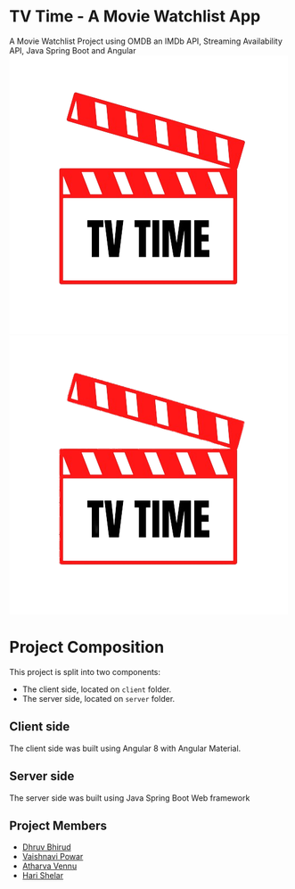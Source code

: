# TV Time - A Movie Watchlist App
A Movie Watchlist Project using OMDB an IMDb API, Streaming Availability API, Java Spring Boot and Angular
![TV Time Logo](./client/src/assets/tvtime.png#gh-light-mode-only)
![TV Time Logo](./client/src/assets/tvtime-dark.png#gh-dark-mode-only)
# Project Composition
This project is split into two components:

* The client side, located on `client` folder.
* The server side, located on `server` folder.

## Client side
The client side was built using Angular 8 with Angular Material.

## Server side
The server side was built using Java Spring Boot Web framework

## Project Members
* [Dhruv Bhirud](https://github.com/DhruvBhirud)
* [Vaishnavi Powar](https://github.com/powar02vaishnavi)
* [Atharva Vennu](https://github.com/Phantam-gittech)
* [Hari Shelar](https://github.com/HariShelar)